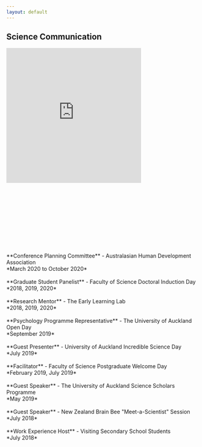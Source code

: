 ```yaml
---
layout: default
---
```


## Science Communication 
<div style="width:100%;height:0;padding-bottom:100%;position:relative;"><iframe src="https://giphy.com/embed/YsC5SHvGX6PIue7IH4" width="70%" height="70%" style="position:absolute" frameBorder="0" class="giphy-embed" allowFullScreen></iframe></div><p><a href="https://giphy.com/gifs/YsC5SHvGX6PIue7IH4"></a></p>
<br>
**Conference Planning Committee** - Australasian Human Development Association <br>
*March 2020 to October 2020*
<br>
<br>
**Graduate Student Panelist** - Faculty of Science Doctoral Induction Day <br>
*2018, 2019, 2020*
<br>
<br>
**Research Mentor** - The Early Learning Lab <br>
*2018, 2019, 2020*
<br>
<br>
**Psychology Programme Representative** - The University of Auckland Open Day <br>
*September 2019*
<br>
<br>
**Guest Presenter** - University of Auckland Incredible Science Day <br>
*July 2019*
<br>
<br>
**Facilitator** - Faculty of Science Postgraduate Welcome Day <br>
*February 2019, July 2019*
<br>
<br>
**Guest Speaker** - The University of Auckland Science Scholars Programme <br>
*May 2019*
<br>
<br>
**Guest Speaker** - New Zealand Brain Bee "Meet-a-Scientist" Session <br>
*July 2018*
<br>
<br>
**Work Experience Host** - Visiting Secondary School Students <br>
*July 2018*

